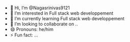 - 👋 Hi, I’m @Nagasrinivas9121
- 👀 I’m interested in Full stack web  developpement
- 🌱 I’m currently learning Full stack web  developpement
- 💞️ I’m looking to collaborate on ..
- 😄 Pronouns: he/him
- ⚡ Fun fact: ...

<!---
Nagasrinivas9121/Nagasrinivas9121 is a ✨ special ✨ repository because its `README.md` (this file) appears on your GitHub profile.
You can click the Preview link to take a look at your changes.
--->

